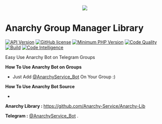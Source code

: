 <h1 align="center">    
  <img src="http://s12.picofile.com/file/8403697568/5.jpg">
   <br>
</h1>
  
# Anarchy Group Manager Library
 [![API Version](https://img.shields.io/badge/Bot%20API-4.9%20%28June%202020%29-32a2da.svg)](https://core.telegram.org/bots/api#june-4-2020)
 [![GitHub license](https://img.shields.io/github/license/persepolisdm/persepolis.svg)](https://github.com/Anarchy-Service/Anarchy-Bot/blob/master/LICENSE)
 [![Minimum PHP Version](http://img.shields.io/badge/php-%3E%3D7.4-8892BF.svg)](https://php.net/)
 [![Code Quality](https://scrutinizer-ci.com/g/Anarchy-Service/Anarchy-Bot/badges/quality-score.png?b=master)](https://scrutinizer-ci.com/g/Anarchy-Service/Anarchy-Bot/?branch=master/)
 [![Build](https://scrutinizer-ci.com/g/Anarchy-Service/Anarchy-Bot/badges/build.png?b=master)](https://scrutinizer-ci.com/g/Anarchy-Service/Anarchy-Bot/?branch=master)
 [![Code Intelligence](https://scrutinizer-ci.com/g/Anarchy-Service/Anarchy-Bot/badges/code-intelligence.svg?b=master)](https://scrutinizer-ci.com/g/Anarchy-Service/Anarchy-Bot/?branch=master)
 
Easy Use Anarchy Bot on Telegram Groups

<b>How To Use Anarchy Bot on Groups </b>

- Just Add [@AnarchyService_Bot](https://telegram.me/AnarchyService_Bot) On Your Group :)

<b>How To Use Anarchy Bot Source </b>

- 

<b>Anarchy Library : </b> https://github.com/Anarchy-Service/Anarchy-Lib

<b>Telegram :</b> [@AnarchyService_Bot](https://telegram.me/AnarchyService_Bot) .


